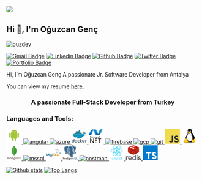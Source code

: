 
[![](https://i.ibb.co/MfGkVJ6/banner.jpg)](https://i.ibb.co/MfGkVJ6/banner.jpg)



## Hi 👋, I'm  Oğuzcan Genç
<p align=left> <img src=https://komarev.com/ghpvc/?username=ouzdev alt=ouzdev /> </p>

[![Gmail Badge](https://img.shields.io/badge/-mail@oguzcangenc.com.tr-c14438?style=flat&logo=Gmail&logoColor=white&link=mailto:mail@oguzcangenc.com.tr)](mailto:mail@oguzcangenc.com.tr) 
[![Linkedin Badge](https://img.shields.io/badge/-oguzcangenc-0072b1?style=flat&logo=Linkedin&logoColor=white&link=https://www.linkedin.com/in/oguzcangenc/)](https://www.linkedin.com/in/oguzcan-genc/) [![Github Badge](https://img.shields.io/badge/-ouzdev-grey?style=flat&logo=github&logoColor=white&link=https://github.com/ouzdev/)](https://www.github.com/ouzdev/) [![Twitter Badge](https://img.shields.io/badge/-OguzGnc7-00acee?style=flat&logo=twitter&logoColor=white&link=https://twitter.com/OguzGnc7/)](https://www.twitter.com/OguzGnc7/) [![Portfolio Badge](https://img.shields.io/badge/portfolio-web-blue?style=flat&link=oguzcangenc.com.tr/blog/)](https://oguzcangenc.com.tr/blog/) <p align='left'>Hi, I’m Oğuzcan Genç
A passionate Jr. Software Developer from Antalya</p><p align='left'> You can view my resume <a href='https://oguzcangenc.com.tr/assets/downloads/oguzcan_genc_cv.pdf ' target=_blank><u>here</u>.</a></p>
<h3 align="center">A passionate Full-Stack Developer from Turkey</h3>


<h3 align="left">Languages and Tools:</h3>
<p align="left"> <a href="https://developer.android.com" target="_blank"> <img src="https://raw.githubusercontent.com/devicons/devicon/master/icons/android/android-original-wordmark.svg" alt="android" width="40" height="40"/> </a> <a href="https://angular.io" target="_blank"> <img src="https://angular.io/assets/images/logos/angular/angular.svg" alt="angular" width="40" height="40"/> </a> <a href="https://azure.microsoft.com/en-in/" target="_blank"> <img src="https://www.vectorlogo.zone/logos/microsoft_azure/microsoft_azure-icon.svg" alt="azure" width="40" height="40"/> </a> <a href="https://www.docker.com/" target="_blank"> <img src="https://raw.githubusercontent.com/devicons/devicon/master/icons/docker/docker-original-wordmark.svg" alt="docker" width="40" height="40"/> </a> <a href="https://dotnet.microsoft.com/" target="_blank"> <img src="https://raw.githubusercontent.com/devicons/devicon/master/icons/dot-net/dot-net-original-wordmark.svg" alt="dotnet" width="40" height="40"/> </a> <a href="https://firebase.google.com/" target="_blank"> <img src="https://www.vectorlogo.zone/logos/firebase/firebase-icon.svg" alt="firebase" width="40" height="40"/> </a> <a href="https://cloud.google.com" target="_blank"> <img src="https://www.vectorlogo.zone/logos/google_cloud/google_cloud-icon.svg" alt="gcp" width="40" height="40"/> </a> <a href="https://git-scm.com/" target="_blank"> <img src="https://www.vectorlogo.zone/logos/git-scm/git-scm-icon.svg" alt="git" width="40" height="40"/> </a> <a href="https://developer.mozilla.org/en-US/docs/Web/JavaScript" target="_blank"> <img src="https://raw.githubusercontent.com/devicons/devicon/master/icons/javascript/javascript-original.svg" alt="javascript" width="40" height="40"/> </a> <a href="https://www.linux.org/" target="_blank"> <img src="https://raw.githubusercontent.com/devicons/devicon/master/icons/linux/linux-original.svg" alt="linux" width="40" height="40"/> </a> <a href="https://www.mongodb.com/" target="_blank"> <img src="https://raw.githubusercontent.com/devicons/devicon/master/icons/mongodb/mongodb-original-wordmark.svg" alt="mongodb" width="40" height="40"/> </a> <a href="https://www.microsoft.com/en-us/sql-server" target="_blank"> <img src="https://www.svgrepo.com/show/303229/microsoft-sql-server-logo.svg" alt="mssql" width="40" height="40"/> </a> <a href="https://www.mysql.com/" target="_blank"> <img src="https://raw.githubusercontent.com/devicons/devicon/master/icons/mysql/mysql-original-wordmark.svg" alt="mysql" width="40" height="40"/> </a> <a href="https://www.postgresql.org" target="_blank"> <img src="https://raw.githubusercontent.com/devicons/devicon/master/icons/postgresql/postgresql-original-wordmark.svg" alt="postgresql" width="40" height="40"/> </a> <a href="https://postman.com" target="_blank"> <img src="https://www.vectorlogo.zone/logos/getpostman/getpostman-icon.svg" alt="postman" width="40" height="40"/> </a> <a href="https://reactjs.org/" target="_blank"> <img src="https://raw.githubusercontent.com/devicons/devicon/master/icons/react/react-original-wordmark.svg" alt="react" width="40" height="40"/> </a> <a href="https://redis.io" target="_blank"> <img src="https://raw.githubusercontent.com/devicons/devicon/master/icons/redis/redis-original-wordmark.svg" alt="redis" width="40" height="40"/> </a> <a href="https://www.typescriptlang.org/" target="_blank"> <img src="https://raw.githubusercontent.com/devicons/devicon/master/icons/typescript/typescript-original.svg" alt="typescript" width="40" height="40"/> </a> </p>


[![Github stats](https://github-readme-stats.vercel.app/api?username=ouzdev&show_icons=true&include_all_commits=true)](https://github.com/ouzdev/github-readme-stats)
[![Top Langs](https://github-readme-stats.vercel.app/api/top-langs/?username=ouzdev&layout=compact)](https://github.com/ouzdev/github-readme-stats)

